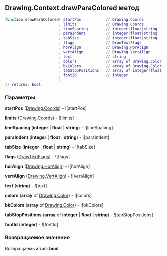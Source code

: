 ## Drawing.Context.drawParaColored метод


```lua
function drawParaColored( startPos           // Drawing.Coords
                        , limits             // Drawing.Coords
                        , lineSpacing        // integer|float|string
                        , paraIndent         // integer|float|string
                        , tabSize            // integer|float|string
                        , flags              // DrawTextFlags
                        , horAlign           // Drawing.HorAlign
                        , vertAlign          // Drawing.VertAlign
                        , text               // string
                        , colors             // array of Drawing.Color
                        , bkColors           // array of Drawing.Color
                        , tabStopPositions   // array of integer|float|string
                        , fontId             // integer
                        )
// returns: bool
```


### Параметры

**startPos** ([Drawing.Coords](../../Drawing/Coords.md)) - ![startPos]

**limits** ([Drawing.Coords](../../Drawing/Coords.md)) - ![limits]

**lineSpacing** (**integer** | **float** | **string**) - ![lineSpacing]

**paraIndent** (**integer** | **float** | **string**) - ![paraIndent]

**tabSize** (**integer** | **float** | **string**) - ![tabSize]

**flags** ([DrawTextFlags](../../DrawTextFlags.md)) - ![flags]

**horAlign** ([Drawing.HorAlign](../../Drawing/HorAlign.md)) - ![horAlign]

**vertAlign** ([Drawing.VertAlign](../../Drawing/VertAlign.md)) - ![vertAlign]

**text** (**string**) - ![text]

**colors** (**array** of [Drawing.Color](../../Drawing/Color.md)) - ![colors]

**bkColors** (**array** of [Drawing.Color](../../Drawing/Color.md)) - ![bkColors]

**tabStopPositions** (**array** of **integer** | **float** | **string**) - ![tabStopPositions]

**fontId** (**integer**) - ![fontId]

### Возвращаемое значение

Возвращаемый тип: **bool**

